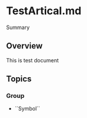 # TestArtical.md

<!--@START_MENU_TOKEN@-->Summary<!--@END_MENU_TOKEN@-->

## Overview

This is test document

## Topics

### <!--@START_MENU_TOKEN@-->Group<!--@END_MENU_TOKEN@-->

- <!--@START_MENU_TOKEN@-->``Symbol``<!--@END_MENU_TOKEN@-->
